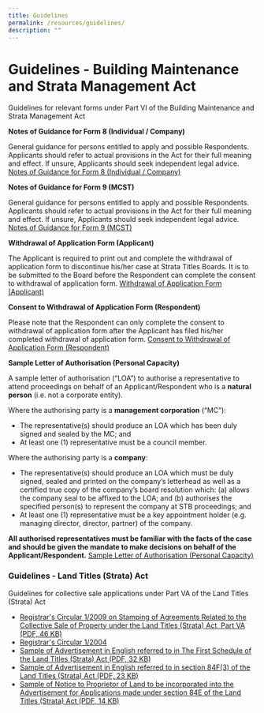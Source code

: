 ```yaml
---
title: Guidelines
permalink: /resources/guidelines/
description: ""
---
```

# Guidelines - Building Maintenance and Strata Management Act


Guidelines for relevant forms under Part VI of the Building Maintenance and Strata Management Act

**Notes of Guidance for Form 8 (Individual / Company)**

General guidance for persons entitled to apply and possible Respondents. Applicants should refer to actual provisions in the Act for their full meaning and effect. If unsure, Applicants should seek independent legal advice. 
[Notes of Guidance for Form 8 (Individual / Company)](/files/Guidelines/notes-of-guidance-for-form-8(individual-company).pdf)

**Notes of Guidance for Form 9 (MCST)**

General guidance for persons entitled to apply and possible Respondents. Applicants should refer to actual provisions in the Act for their full meaning and effect. If unsure, Applicants should seek independent legal advice.
[Notes of Guidance for Form 9 (MCST)](/files/Guidelines/notes-of-guidance-for-form-9(mcst).pdf)

**Withdrawal of Application Form (Applicant)**

The Applicant is required to print out and complete the withdrawal of application form to discontinue his/her case at Strata Titles Boards. It is to be submitted to the Board before the Respondent can complete the consent to withdrawal of application form.
[Withdrawal of Application Form (Applicant)](/files/Guidelines/withdrawal-of-application-form(applicant)-060821.pdf)

**Consent to Withdrawal of Application Form (Respondent)**

Please note that the Respondent can only complete the consent to withdrawal of application form after the Applicant has filed his/her completed withdrawal of application form.
[Consent to Withdrawal of Application Form (Respondent)](/files/Guidelines/consent-to-withdrawal-of-application-form(respondent)-06082021.pdf)

**Sample Letter of Authorisation (Personal Capacity)**

A sample letter of authorisation (“LOA”) to authorise a representative to attend proceedings on behalf of an Applicant/Respondent who is a **natural person** (i.e. not a corporate entity).  
  
Where the authorising party is a **management corporation** (“MC”):

*   The representative(s) should produce an LOA which has been duly signed and sealed by the MC; and
*   At least one (1) representative must be a council member.

Where the authorising party is a **company**:

*   The representative(s) should produce an LOA which must be duly signed, sealed and printed on the company’s letterhead as well as a certified true copy of the company’s board resolution which: (a) allows the company seal to be affixed to the LOA; and (b) authorises the specified person(s) to represent the company at STB proceedings; and
*   At least one (1) representative must be a key appointment holder (e.g. managing director, director, partner) of the company.

**All authorised representatives must be familiar with the facts of the case and should be given the mandate to make decisions on behalf of the Applicant/Respondent.**
[Sample Letter of Authorisation (Personal Capacity)](https://file.go.gov.sg/sample-letter-of-authorisation.docx)

### Guidelines - Land Titles (Strata) Act

Guidelines for collective sale applications under Part VA of the Land Titles (Strata) Act
* [Registrar's Circular 1/2009 on Stamping of Agreements  Related to the Collective Sale of Property under the Land Titles (Strata) Act, Part VA (PDF, 46 KB)](/files/Guidelines/registrars-circular-12009.pdf)
* [Registrar's Circular 1/2004](/resources/registrars-circular/)
* [Sample of Advertisement in English referred to in The First Schedule of the Land Titles (Strata) Act (PDF, 32 KB)](/files/Guidelines/sample%20of%20advertisement%20in%20english%20referred%20to%20in%20the%20first%20schedule%20of%20the%20land%20titles%20(strata)%20act.pdf)
* [Sample of Advertisement in English referred to in section 84F(3) of the Land Titles (Strata) Act (PDF, 23 KB)](/files/Guidelines/sample-of-advertisement-in-english-referred-to-in-section-84f3.pdf)
* [Sample of Notice to Proprietor of Land to be incorporated into the Advertisement for Applications made under section 84E of the Land Titles (Strata) Act (PDF, 14 KB)](/files/Guidelines/sample-of-notice-to-proprietor-of-land.pdf)